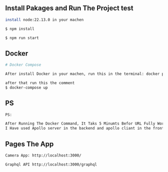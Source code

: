 
## Install Pakages and Run The Project test
```bash
install node:22.13.0 in your machen

$ npm install

$ npm run start

```


## Docker
```bash
# Docker Compose

After install Docker in your machen, run this in the terminal: docker pull firashusawi/nestjs-app-task

after that run this the comment
$ docker-compose up

```

## PS

```bash
PS:

After Running The Docker Command, It Taks 5 Minumts Befor URL Fully Work.(I DONT KNOW WHAY) After all it works
I Have used Apollo server in the backend and apollo cliant in the frontend
```


## Pages The App

```bash
Camera App: http://localhost:3000/

Graphql API http://localhost:3000/graphql
```